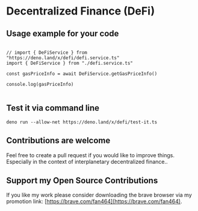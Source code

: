 # Decentralized Finance (DeFi)

## Usage example for your code

```

// import { DeFiService } from "https://deno.land/x/defi/defi.service.ts"
import { DeFiService } from "./defi.service.ts"

const gasPriceInfo = await DeFiService.getGasPriceInfo()

console.log(gasPriceInfo)


```

## Test it via command line
```
deno run --allow-net https://deno.land/x/defi/test-it.ts
```

## Contributions are welcome
Feel free to create a pull request if you would like to improve things. Especially in the context of interplanetary decentralized finance..  


## Support my Open Source Contributions

If you like my work please consider downloading the brave browser via my
promotion link: [https://brave.com/fan464](https://brave.com/fan464).

![![](https://brave.com/)](https://brave.com/wp-content/uploads/2019/01/logotype-full-color.svg)

